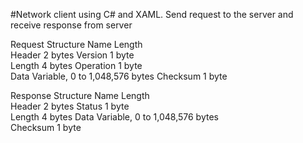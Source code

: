 
#Network client using C# and XAML. Send request to the server and receive response from server

Request Structure
Name	Length	
Header	2 bytes	
Version	1 byte	
Length	4 bytes	
Operation	1 byte	
Data	Variable, 0 to 1,048,576 bytes
Checksum	1 byte	


Response Structure
Name	Length	
Header	2 bytes	
Status	1 byte	
Length	4 bytes	
Data	Variable, 0 to 1,048,576 bytes	
Checksum	1 byte	
